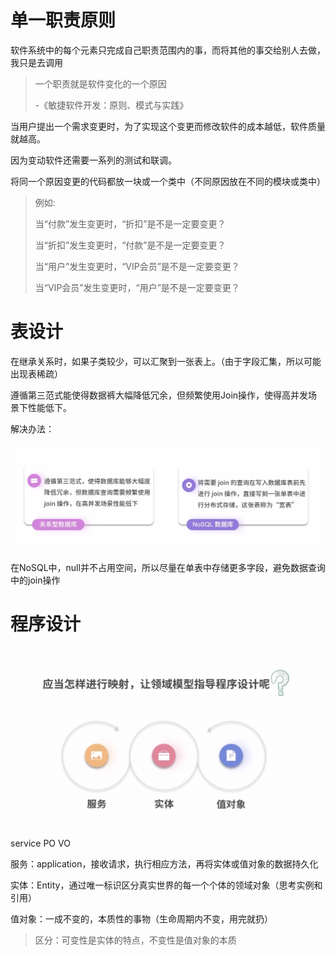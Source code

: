 # 单一职责原则

软件系统中的每个元素只完成自己职责范围内的事，而将其他的事交给别人去做，我只是去调用

> 一个职责就是软件变化的一个原因
>
> -《敏捷软件开发：原则、模式与实践》

当用户提出一个需求变更时，为了实现这个变更而修改软件的成本越低，软件质量就越高。

因为变动软件还需要一系列的测试和联调。

将同一个原因变更的代码都放一块或一个类中（不同原因放在不同的模块或类中）

> 例如:
>
> 当“付款”发生变更时，“折扣”是不是一定要变更？
>
> 当“折扣”发生变更时，“付款”是不是一定要变更？
>
> 当“用户”发生变更时，“VIP会员”是不是一定要变更？
>
> 当“VIP会员”发生变更时，“用户”是不是一定要变更？

# 表设计

在继承关系时，如果子类较少，可以汇聚到一张表上。（由于字段汇集，所以可能出现表稀疏）



遵循第三范式能使得数据裤大幅降低冗余，但频繁使用Join操作，使得高并发场景下性能低下。

解决办法：

![image-20220119213001041](DesignPrinciple/image-20220119213001041.png)

在NoSQL中，null并不占用空间，所以尽量在单表中存储更多字段，避免数据查询中的join操作

# 程序设计

![image-20220119213940366](DesignPrinciple/image-20220119213940366.png)

service PO VO

服务：application，接收请求，执行相应方法，再将实体或值对象的数据持久化

实体：Entity，通过唯一标识区分真实世界的每一个个体的领域对象（思考实例和引用）

值对象：一成不变的，本质性的事物（生命周期内不变，用完就扔）

> 区分：可变性是实体的特点，不变性是值对象的本质

